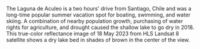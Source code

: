 The Laguna de Aculeo is a two hours' drive from Santiago, Chile and was a long-time popular summer vacation spot for boating, swimming, and water skiing. A combination of nearby population growth, purchasing of water rights for agriculture, and drought caused the shallow lake to go dry in 2018. This true-color reflectance image of 18 May 2023 from HLS Landsat 8 satellite shows a dry lake bed in shades of brown in the center of the view.